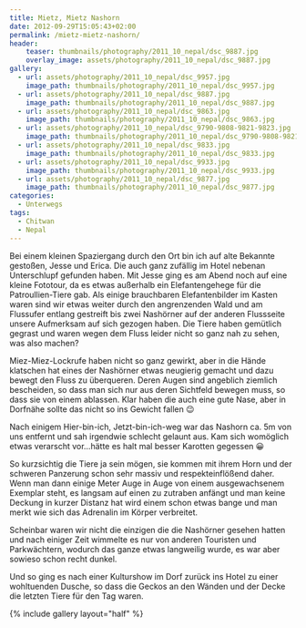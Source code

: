 ```yaml
---
title: Mietz, Mietz Nashorn
date: 2012-09-29T15:05:43+02:00
permalink: /mietz-mietz-nashorn/
header:
    teaser: thumbnails/photography/2011_10_nepal/dsc_9887.jpg
    overlay_image: assets/photography/2011_10_nepal/dsc_9887.jpg
gallery:
  - url: assets/photography/2011_10_nepal/dsc_9957.jpg
    image_path: thumbnails/photography/2011_10_nepal/dsc_9957.jpg
  - url: assets/photography/2011_10_nepal/dsc_9887.jpg
    image_path: thumbnails/photography/2011_10_nepal/dsc_9887.jpg
  - url: assets/photography/2011_10_nepal/dsc_9863.jpg
    image_path: thumbnails/photography/2011_10_nepal/dsc_9863.jpg
  - url: assets/photography/2011_10_nepal/dsc_9790-9808-9821-9823.jpg
    image_path: thumbnails/photography/2011_10_nepal/dsc_9790-9808-9821-9823.jpg
  - url: assets/photography/2011_10_nepal/dsc_9833.jpg
    image_path: thumbnails/photography/2011_10_nepal/dsc_9833.jpg
  - url: assets/photography/2011_10_nepal/dsc_9933.jpg
    image_path: thumbnails/photography/2011_10_nepal/dsc_9933.jpg
  - url: assets/photography/2011_10_nepal/dsc_9877.jpg
    image_path: thumbnails/photography/2011_10_nepal/dsc_9877.jpg
categories:
  - Unterwegs
tags:
  - Chitwan
  - Nepal
---
```

Bei einem kleinen Spaziergang durch den Ort bin ich auf alte Bekannte gestoßen, Jesse und Erica. 
Die auch ganz zufällig im Hotel nebenan Unterschlupf gefunden haben. 
Mit Jesse ging es am Abend noch auf eine kleine Fototour, da es etwas außerhalb ein Elefantengehege für die Patroullien-Tiere gab. 
Als einige brauchbaren Elefantenbilder im Kasten waren sind wir etwas weiter durch den angrenzenden Wald und am 
Flussufer entlang gestreift bis zwei Nashörner auf der anderen Flussseite unsere Aufmerksam auf sich gezogen haben. 
Die Tiere haben gemütlich gegrast und waren wegen dem Fluss leider nicht so ganz nah zu sehen, was also machen?
 
Miez-Miez-Lockrufe haben nicht so ganz gewirkt, aber in die Hände klatschen hat eines der Nashörner etwas neugierig gemacht 
und dazu bewegt den Fluss zu überqueren. Deren Augen sind angeblich ziemlich bescheiden, 
so dass man sich nur aus deren Sichtfeld bewegen muss, so dass sie von einem ablassen. 
Klar haben die auch eine gute Nase, aber in Dorfnähe sollte das nicht so ins Gewicht fallen 😉  

Nach einigem Hier-bin-ich, Jetzt-bin-ich-weg war das Nashorn ca. 5m von uns entfernt und sah irgendwie schlecht gelaunt aus. 
Kam sich womöglich etwas verarscht vor…hätte es halt mal besser Karotten gegessen 😀

So kurzsichtig die Tiere ja sein mögen, sie kommen mit ihrem Horn und der schweren Panzerung schon sehr massiv 
und respekteinflößend daher. Wenn man dann einige Meter Auge in Auge von einem ausgewachsenem Exemplar steht, 
es langsam auf einen zu zutraben anfängt und man keine Deckung in kurzer Distanz hat wird einem schon etwas bange 
und man merkt wie sich das Adrenalin im Körper verbreitet.

Scheinbar waren wir nicht die einzigen die die Nashörner gesehen hatten und nach einiger Zeit wimmelte es nur von 
anderen Touristen und Parkwächtern, wodurch das ganze etwas langweilig wurde, es war aber sowieso schon recht dunkel.

Und so ging es nach einer Kulturshow im Dorf zurück ins Hotel zu einer wohltuenden Dusche, 
so dass die Geckos an den Wänden und der Decke die letzten Tiere für den Tag waren.

{% include gallery layout="half" %}
